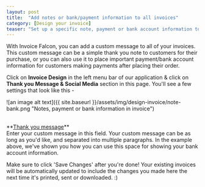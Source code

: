 ```yaml
---
layout: post
title:  "Add notes or bank/payment information to all invoices"
category: [Design your invoice]
teaser: "Set up a specific note, payment or bank account information to be shown in every invoice."
---
```


With Invoice Falcon, you can add a custom message to all of your invoices. This custom message can be a simple thank you note to customers for their purchase, or you can also use it to place important payment/bank account information for customers making payments after placing their order.

Click on **Invoice Design** in the left menu bar of our application & click on **Thank you Message & Social Media** section in this page. You'll see a few settings that look like this -

![an image alt text]({{ site.baseurl }}/assets/img/design-invoice/note-bank.png "Notes, payment or bank information in invoice")

<br/>
**<u>Thank you message</u>**
<br/>
Enter your custom message in this field. Your custom message can be as long as you'd like, and separated into multiple paragraphs. In the example above, we've shown you how you can use this space for showing your bank account information.

Make sure to click 'Save Changes' after you're done! Your existing invoices will be automatically updated to include the changes you made here the next time it's printed, sent or downloaded. :)
